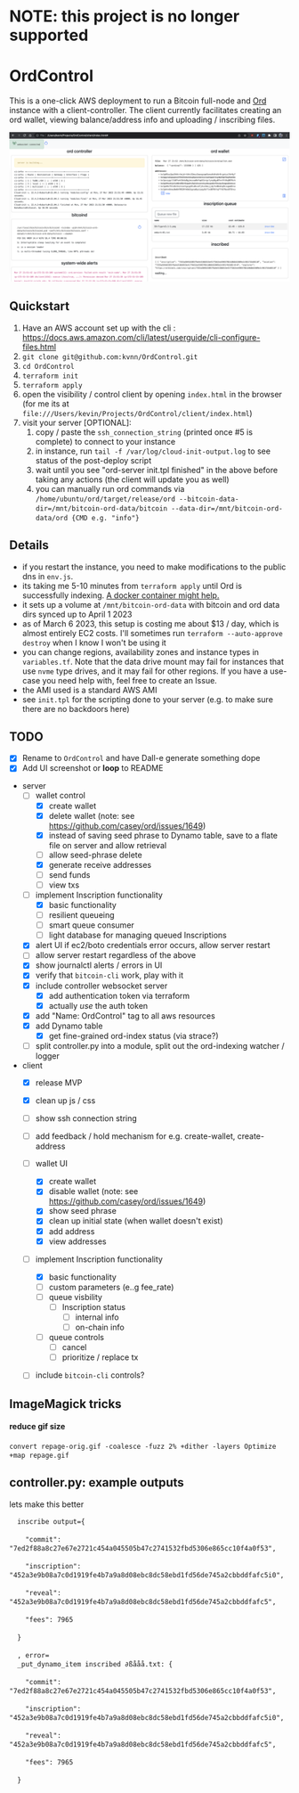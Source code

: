 # NOTE: this project is no longer supported

# OrdControl
This is a one-click AWS deployment to run a Bitcoin full-node and [Ord](https://github.com/casey/ord) instance with a client-controller. The client currently facilitates creating an ord wallet, viewing balance/address info and uploading / inscribing files.


![OrdControl server-built](https://raw.githubusercontent.com/kvnn/OrdControl/master/docs/example.png)


## Quickstart
1. Have an AWS account set up with the cli : https://docs.aws.amazon.com/cli/latest/userguide/cli-configure-files.html
2. `git clone git@github.com:kvnn/OrdControl.git`
3. `cd OrdControl`
4. `terraform init`
5. `terraform apply`
6. open the visibility / control client by opening `index.html` in the browser (for me its at `file:///Users/kevin/Projects/OrdControl/client/index.html`)
7. visit your server [OPTIONAL]:
   1. copy / paste the `ssh_connection_string` (printed once #5 is complete) to connect to your instance
   2. in instance, run `tail -f /var/log/cloud-init-output.log` to see status of the post-deploy script
   3. wait until you see "ord-server init.tpl finished" in the above before taking any actions (the client will update you as well)
   4. you can manually run ord commands via `/home/ubuntu/ord/target/release/ord --bitcoin-data-dir=/mnt/bitcoin-ord-data/bitcoin --data-dir=/mnt/bitcoin-ord-data/ord {CMD e.g. "info"}`


## Details
- if you restart the instance, you need to make modifications to the public dns in `env.js`.
- its taking me 5-10 minutes from `terraform apply` until Ord is successfully indexing. [A docker container might help.](https://github.com/kvnn/OrdControl/issues/4)
- it sets up a volume at `/mnt/bitcoin-ord-data` with bitcoin and ord data dirs synced up to April 1 2023
- as of March 6 2023, this setup is costing me about $13 / day, which is almost entirely EC2 costs. I'll sometimes run `terraform --auto-approve destroy` when I know I won't be using it
- you can change regions, availability zones and instance types in `variables.tf`. Note that the data drive mount may fail for instances that use `nvme` type drives, and it may fail for other regions. If you have a use-case you need help with, feel free to create an Issue.
- the AMI used is a standard AWS AMI
- see `init.tpl` for the scripting done to your server (e.g. to make sure there are no backdoors here)
  

## TODO
- [x] Rename to `OrdControl` and have Dall-e generate something dope
- [x] Add UI screenshot or **loop** to README
- server
  - [ ] wallet control
    - [x] create wallet
    - [x] delete wallet (note: see https://github.com/casey/ord/issues/1649)
    - [x] instead of saving seed phrase to Dynamo table, save to a flate file on server and allow retrieval
    - [ ] allow seed-phrase delete
    - [x] generate receive addresses
    - [ ] send funds
    - [ ] view txs
  - [ ] implement Inscription functionality
    - [x] basic functionality
    - [ ] resilient queueing
    - [ ] smart queue consumer
    - [ ] light database for managing queued Inscriptions
  - [x] alert UI if ec2/boto credentials error occurs, allow server restart
  - [ ] allow server restart regardless of the above
  - [x] show journalctl alerts / errors in UI 
  - [x] verify that `bitcoin-cli` work, play with it
  - [x] include controller websocket server
    - [x] add authentication token via terraform
    - [x] actually *use* the auth token
  - [x] add "Name: OrdControl" tag to all aws resources
  - [x] add Dynamo table 
    - [x] get fine-grained ord-index status (via strace?)
  - [ ] split controller.py into a module, split out the ord-indexing watcher / logger

- client
  - [x] release MVP
  - [x] clean up js / css
  - [ ] show ssh connection string
  - [ ] add feedback / hold mechanism for e.g. create-wallet, create-address
  - [ ] wallet UI
    - [x] create wallet
    - [x] disable wallet (note: see https://github.com/casey/ord/issues/1649)
    - [x] show seed phrase
    - [x] clean up initial state (when wallet doesn't exist)
    - [x] add address
    - [x] view addresses
  - [ ] implement Inscription functionality
    - [x] basic functionality
    - [ ] custom parameters (e..g fee_rate)
    - [ ] queue visbility
      - [ ] Inscription status
        - [ ] internal info
        - [ ] on-chain info
    - [ ] queue controls
      - [ ] cancel
      - [ ] prioritize / replace tx
  - [ ] include `bitcoin-cli` controls?


## ImageMagick tricks

#### reduce gif size

```
convert repage-orig.gif -coalesce -fuzz 2% +dither -layers Optimize +map repage.gif
```

## controller.py: example outputs

lets make this better

```
  inscribe output={

    "commit": "7ed2f88a8c27e67e2721c454a045505b47c2741532fbd5306e865cc10f4a0f53",

    "inscription": "452a3e9b08a7c0d1919fe4b7a9a8d08ebc8dc58ebd1fd56de745a2cbbddfafc5i0",

    "reveal": "452a3e9b08a7c0d1919fe4b7a9a8d08ebc8dc58ebd1fd56de745a2cbbddfafc5",

    "fees": 7965

  }

  , error=
  _put_dynamo_item inscribed ∂ßååå.txt: {

    "commit": "7ed2f88a8c27e67e2721c454a045505b47c2741532fbd5306e865cc10f4a0f53",

    "inscription": "452a3e9b08a7c0d1919fe4b7a9a8d08ebc8dc58ebd1fd56de745a2cbbddfafc5i0",

    "reveal": "452a3e9b08a7c0d1919fe4b7a9a8d08ebc8dc58ebd1fd56de745a2cbbddfafc5",

    "fees": 7965

  }
```

